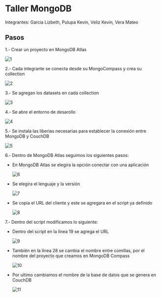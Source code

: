 # Taller MongoDB
Integrantes: Garcia Lizbeth, Pulupa Kevin, Veliz Kevin, Vera Mateo

## Pasos
1.- Crear un proyecto en MongoDB Atlas

![1](https://user-images.githubusercontent.com/65980001/126688031-4eb6639d-a404-4713-80ec-181876500125.png)

2.- Cada integrante se conecta desde su MongoCompass y crea su collection

![2](https://user-images.githubusercontent.com/65980001/126693717-3bcf139e-9dbd-4580-bbd7-2d54c7e8e1e3.png)

3.- Se agregan los datasets en cada collection

![3](https://user-images.githubusercontent.com/65980001/126694178-f18183c4-0915-449c-a677-1c552faf27fa.png)

4.- Se abre el entorno de desarollo

![4](https://user-images.githubusercontent.com/65980001/126694281-a5d67b87-c3c1-4064-8c3f-8772c1bba21c.png)

5.- Se instala las liberias necesarias para establecer la conexión entre MongoDB y CouchDB

![5](https://user-images.githubusercontent.com/65980001/126694472-09db9cb8-8c72-4a59-a6fb-afaeb402f52d.png)

6.- Dentro de MongoDB Atlas seguimos los siguientes pasos:

  * En MongoDB Atlas se elegira la opción conectar con una aplicación
  
    ![6](https://user-images.githubusercontent.com/65980001/126694666-befa8e4d-0f88-416f-9ec9-45585aeef919.png)
  
  * Se elegira el lenguaje y la versión
  
    ![7](https://user-images.githubusercontent.com/65980001/126694791-28fa2a3f-e077-476e-944f-4bdbef106b3f.png)
  
  * Se copia el URL del cliente y este se agregara en el script ya definido
  
    ![8](https://user-images.githubusercontent.com/65980001/126694926-031e2589-1815-4377-9264-98857d871de9.png)
  
 7.- Dentro del script modificamos lo siguiente:
 
  * Dentro del script en la línea 19 se agrega el URL
  
    ![9](https://user-images.githubusercontent.com/65980001/126695354-494fd478-e86d-46a2-8012-0075093ba754.png)
  
  * También en la línea 28 se cambia el nombre entre comillas, por el nombre del proyecto que creamos en MongoDB Compass
  
    ![10](https://user-images.githubusercontent.com/65980001/126695427-2f949321-0608-4700-8774-7cc1a38273cc.png)
  
  * Por ultimo cambiamos el nombre de la base de datos que se genera en CouchDB
  
    ![11](https://user-images.githubusercontent.com/65980001/126695572-0943be1f-a6c6-47e0-b509-b046dd4fe377.png)
